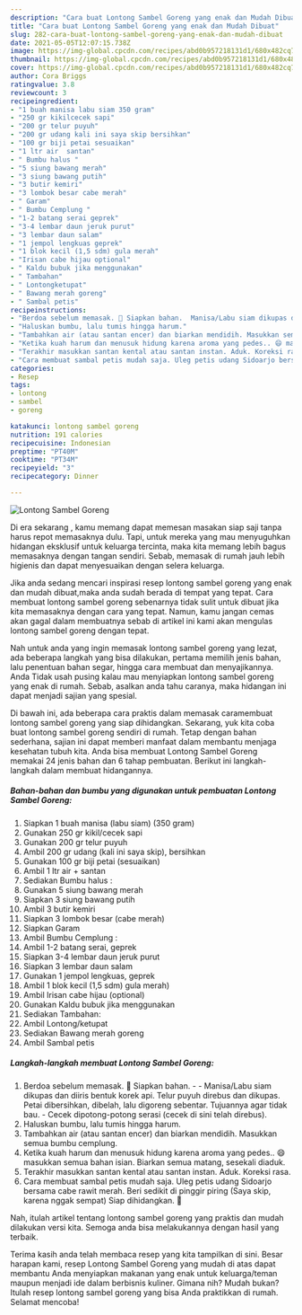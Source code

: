 ```yaml
---
description: "Cara buat Lontong Sambel Goreng yang enak dan Mudah Dibuat"
title: "Cara buat Lontong Sambel Goreng yang enak dan Mudah Dibuat"
slug: 282-cara-buat-lontong-sambel-goreng-yang-enak-dan-mudah-dibuat
date: 2021-05-05T12:07:15.738Z
image: https://img-global.cpcdn.com/recipes/abd0b957218131d1/680x482cq70/lontong-sambel-goreng-foto-resep-utama.jpg
thumbnail: https://img-global.cpcdn.com/recipes/abd0b957218131d1/680x482cq70/lontong-sambel-goreng-foto-resep-utama.jpg
cover: https://img-global.cpcdn.com/recipes/abd0b957218131d1/680x482cq70/lontong-sambel-goreng-foto-resep-utama.jpg
author: Cora Briggs
ratingvalue: 3.8
reviewcount: 3
recipeingredient:
- "1 buah manisa labu siam 350 gram"
- "250 gr kikilcecek sapi"
- "200 gr telur puyuh"
- "200 gr udang kali ini saya skip bersihkan"
- "100 gr biji petai sesuaikan"
- "1 ltr air  santan"
- " Bumbu halus "
- "5 siung bawang merah"
- "3 siung bawang putih"
- "3 butir kemiri"
- "3 lombok besar cabe merah"
- " Garam"
- " Bumbu Cemplung "
- "1-2 batang serai geprek"
- "3-4 lembar daun jeruk purut"
- "3 lembar daun salam"
- "1 jempol lengkuas geprek"
- "1 blok kecil (1,5 sdm) gula merah"
- "Irisan cabe hijau optional"
- " Kaldu bubuk jika menggunakan"
- " Tambahan"
- " Lontongketupat"
- " Bawang merah goreng"
- " Sambal petis"
recipeinstructions:
- "Berdoa sebelum memasak. 🥰 Siapkan bahan.  Manisa/Labu siam dikupas dan diiris bentuk korek api. Telur puyuh direbus dan dikupas. Petai dibersihkan, dibelah, lalu digoreng sebentar. Tujuannya agar tidak bau. Cecek dipotong-potong serasi (cecek di sini telah direbus)."
- "Haluskan bumbu, lalu tumis hingga harum."
- "Tambahkan air (atau santan encer) dan biarkan mendidih. Masukkan semua bumbu cemplung."
- "Ketika kuah harum dan menusuk hidung karena aroma yang pedes.. 😄 masukkan semua bahan isian. Biarkan semua matang, sesekali diaduk."
- "Terakhir masukkan santan kental atau santan instan. Aduk. Koreksi rasa."
- "Cara membuat sambal petis mudah saja. Uleg petis udang Sidoarjo bersama cabe rawit merah. Beri sedikit di pinggir piring (Saya skip, karena nggak sempat) Siap dihidangkan. 🥰"
categories:
- Resep
tags:
- lontong
- sambel
- goreng

katakunci: lontong sambel goreng 
nutrition: 191 calories
recipecuisine: Indonesian
preptime: "PT40M"
cooktime: "PT34M"
recipeyield: "3"
recipecategory: Dinner

---
```



![Lontong Sambel Goreng](https://img-global.cpcdn.com/recipes/abd0b957218131d1/680x482cq70/lontong-sambel-goreng-foto-resep-utama.jpg)

Di era  sekarang , kamu memang dapat memesan masakan siap saji tanpa harus repot memasaknya dulu. Tapi, untuk mereka yang mau menyuguhkan hidangan eksklusif untuk keluarga tercinta, maka kita memang lebih bagus memasaknya dengan tangan sendiri. Sebab, memasak di rumah jauh lebih higienis dan dapat menyesuaikan dengan selera keluarga.

Jika anda sedang mencari inspirasi resep lontong sambel goreng yang enak dan mudah dibuat,maka anda sudah berada di tempat yang tepat. Cara membuat lontong sambel goreng  sebenarnya tidak sulit untuk dibuat jika kita memasaknya dengan cara yang tepat. Namun, kamu jangan cemas akan gagal dalam membuatnya 
sebab di artikel ini kami akan mengulas lontong sambel goreng dengan tepat.  



Nah untuk anda yang ingin memasak lontong sambel goreng yang lezat, ada beberapa langkah yang bisa dilakukan, pertama memilih jenis bahan, lalu penentuan bahan segar, hingga cara membuat dan menyajikannya. Anda Tidak usah pusing kalau mau menyiapkan lontong sambel goreng yang enak di rumah. Sebab, asalkan anda  tahu caranya, maka hidangan ini dapat menjadi sajian yang spesial.

Di bawah ini, ada beberapa cara praktis  dalam memasak caramembuat lontong sambel goreng yang siap dihidangkan. Sekarang, yuk kita coba buat lontong sambel goreng sendiri di rumah. Tetap dengan bahan sederhana, sajian ini dapat memberi manfaat dalam membantu menjaga kesehatan tubuh kita. Anda bisa membuat Lontong Sambel Goreng memakai 24 jenis bahan dan 6 tahap pembuatan. Berikut ini langkah-langkah dalam membuat hidangannya.

<!--inarticleads1-->

##### Bahan-bahan dan bumbu yang digunakan untuk pembuatan Lontong Sambel Goreng:

1. Siapkan 1 buah manisa (labu siam) (350 gram)
1. Gunakan 250 gr kikil/cecek sapi
1. Gunakan 200 gr telur puyuh
1. Ambil 200 gr udang (kali ini saya skip), bersihkan
1. Gunakan 100 gr biji petai (sesuaikan)
1. Ambil 1 ltr air + santan
1. Sediakan  Bumbu halus :
1. Gunakan 5 siung bawang merah
1. Siapkan 3 siung bawang putih
1. Ambil 3 butir kemiri
1. Siapkan 3 lombok besar (cabe merah)
1. Siapkan  Garam
1. Ambil  Bumbu Cemplung :
1. Ambil 1-2 batang serai, geprek
1. Siapkan 3-4 lembar daun jeruk purut
1. Siapkan 3 lembar daun salam
1. Gunakan 1 jempol lengkuas, geprek
1. Ambil 1 blok kecil (1,5 sdm) gula merah)
1. Ambil Irisan cabe hijau (optional)
1. Gunakan  Kaldu bubuk jika menggunakan
1. Sediakan  Tambahan:
1. Ambil  Lontong/ketupat
1. Sediakan  Bawang merah goreng
1. Ambil  Sambal petis




<!--inarticleads2-->

##### Langkah-langkah membuat Lontong Sambel Goreng:

1. Berdoa sebelum memasak. 🥰 Siapkan bahan. -  - Manisa/Labu siam dikupas dan diiris bentuk korek api. Telur puyuh direbus dan dikupas. Petai dibersihkan, dibelah, lalu digoreng sebentar. Tujuannya agar tidak bau. - Cecek dipotong-potong serasi (cecek di sini telah direbus).
1. Haluskan bumbu, lalu tumis hingga harum.
1. Tambahkan air (atau santan encer) dan biarkan mendidih. Masukkan semua bumbu cemplung.
1. Ketika kuah harum dan menusuk hidung karena aroma yang pedes.. 😄 masukkan semua bahan isian. Biarkan semua matang, sesekali diaduk.
1. Terakhir masukkan santan kental atau santan instan. Aduk. Koreksi rasa.
1. Cara membuat sambal petis mudah saja. Uleg petis udang Sidoarjo bersama cabe rawit merah. Beri sedikit di pinggir piring (Saya skip, karena nggak sempat) Siap dihidangkan. 🥰




Nah, itulah artikel tentang  lontong sambel goreng  yang praktis dan mudah dilakukan versi kita. Semoga anda bisa melakukannya dengan hasil yang terbaik. 

Terima kasih anda telah membaca resep yang kita tampilkan di sini. Besar harapan kami, resep  Lontong Sambel Goreng yang mudah di atas dapat membantu Anda menyiapkan makanan yang enak untuk keluarga/teman maupun menjadi ide dalam berbisnis kuliner. Gimana nih? Mudah bukan? Itulah resep lontong sambel goreng yang bisa Anda praktikkan di rumah. Selamat mencoba!

